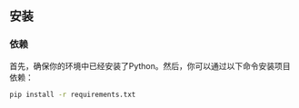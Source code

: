 ## 安装
 
### 依赖
 
首先，确保你的环境中已经安装了Python。然后，你可以通过以下命令安装项目依赖：
 
```bash
pip install -r requirements.txt
